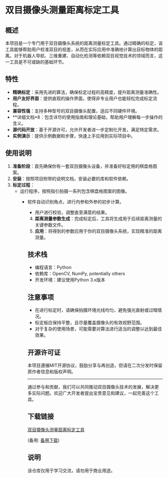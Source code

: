 # 双目摄像头测量距离标定工具

## 概述

本项目是一个专门用于双目摄像头系统的距离测量标定工具。通过精确的标定，该工具能够帮助用户校准双目的视差，从而在实际应用中准确地计算出目标物体的距离。对于机器人导航、三维重建、自动化检测等依赖双目视觉技术的领域而言，这一工具是不可或缺的基础环节。

## 特性

- **精确标定**：采用先进的算法，确保标定过程的高精度，提升距离测量准确性。
- **用户友好界面**：提供直观的操作界面，使得非专业用户也能轻松完成标定流程。
- **兼容性强**：支持多种型号的双目摄像头配置，适应不同硬件环境。
- **详细文档*8：包含详尽的使用指南和理论基础，帮助用户理解每一步操作的含义。
- **源代码开放**：基于开源许可，允许开发者进一步定制化开发，满足特定需求。
- **实例演示**：提供示例数据和步骤，快速上手应用到实际项目中。

## 使用说明

1. **准备阶段**：首先确保你有一套双目摄像头设备，并准备好标定用的棋盘格图案。
2. **安装**：按照项目附带的说明文档，安装必要的库和软件依赖。
3. **标定过程**：
   - 运行程序，按照指引拍摄一系列包含棋盘格图案的图像。
      - 软件自动识别角点，进行内参和外参的初步计算。
         - 用户进行校验，调整直至满意的结果。
         4. **距离测量参数生成**：完成标定后，工具将生成用于后续距离测量的关键参数文件。
         5. **应用**：将得到的参数应用于你的双目摄像头系统，实现精准的距离测量。

         ## 技术栈

         - 编程语言：Python
         - 依赖库：OpenCV, NumPy, potentially others
         - 开发环境：建议使用Python 3.x版本

         ## 注意事项

         - 在进行标定时，请确保拍摄环境光线均匀，避免强光直射或过暗情况。
         - 标定板应保持平整，且尽量覆盖摄像头的有效视野范围。
         - 对于复杂的使用场景，可能需要对算法进行适当的调整以达到最佳效果。

         ## 开源许可证

         本项目遵循MIT开源协议，鼓励分享与再创造，但请在二次分发时保留原作者信息和版权声明。

         ---

         通过参与和贡献，我们可以共同推动双目摄像头技术的发展，解决更多实际问题。欢迎广大开发者提出宝贵意见和建议，一起完善这个工具。

         ## 下载链接
         [双目摄像头测量距离标定工具](https://pan.quark.cn/s/3b07c7db1544) 

         (备用: [备用下载](https://pan.baidu.com/s/1evqnYi_XnfMZnc06BOnVbw?pwd=1234))

         ## 说明

         该仓库仅用于学习交流，请勿用于商业用途。
